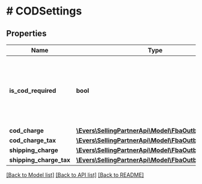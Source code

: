 # # CODSettings

## Properties

Name | Type | Description | Notes
------------ | ------------- | ------------- | -------------
**is_cod_required** | **bool** | When true, this fulfillment order requires a COD (Cash On Delivery) payment. |
**cod_charge** | [**\Evers\SellingPartnerApi\Model\FbaOutbound\Money**](Money.md) |  | [optional]
**cod_charge_tax** | [**\Evers\SellingPartnerApi\Model\FbaOutbound\Money**](Money.md) |  | [optional]
**shipping_charge** | [**\Evers\SellingPartnerApi\Model\FbaOutbound\Money**](Money.md) |  | [optional]
**shipping_charge_tax** | [**\Evers\SellingPartnerApi\Model\FbaOutbound\Money**](Money.md) |  | [optional]

[[Back to Model list]](../../README.md#models) [[Back to API list]](../../README.md#endpoints) [[Back to README]](../../README.md)
